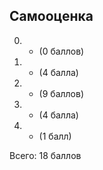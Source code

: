 ## Самооценка

0) + (0 баллов)
1) + (4 балла)
2) + (9 баллов)
3) + (4 балла)
9) + (1 балл)

Всего: 18 баллов